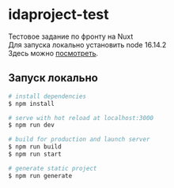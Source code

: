 # idaproject-test

Тестовое задание по фронту на Nuxt
<br>
Для запуска локально установить node 16.14.2
<br>
Здесь можно [посмотреть](http://works.denisobolevich.ru/idaproject/).

## Запуск локально

```bash
# install dependencies
$ npm install

# serve with hot reload at localhost:3000
$ npm run dev

# build for production and launch server
$ npm run build
$ npm run start

# generate static project
$ npm run generate
```

